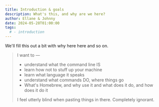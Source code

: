 ```yaml
---
title: Introduction & goals
description: What's this, and why are we here?
author: Ellane & Johnny
date: 2024-05-28T01:00:00
tags:
  # - introduction
---
```


We'll fill this out a bit with why here here and so on.

> I want to —
>
> - understand what the command line IS
> - learn how not to stuff up your machine
> - learn what language it speaks
> - understand what commands DO, where things go
> - What's Homebrew, and why use it and what does it do, and how does it do it
>
> I feel utterly blind when pasting things in there. Completely ignorant.

